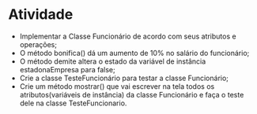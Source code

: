 # Atividade
+ Implementar a Classe Funcionário de acordo com seus atributos e operações;
+ O método bonifica() dá um aumento de 10% no salário do funcionário;
+ O método demite altera o estado da variável de instância estadonaEmpresa para false;
+ Crie a classe TesteFuncionário para testar a classe Funcionário;
+ Crie um método mostrar() que vai escrever na tela todos os atributos(variáveis de instância) da classe Funcionário e faça o teste dele na classe TesteFuncionario.
